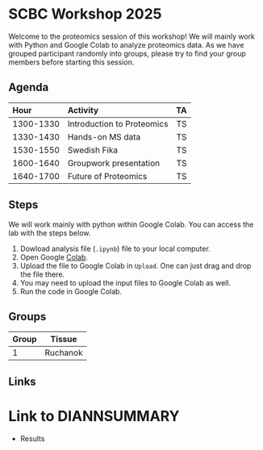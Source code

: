 # SCBC Workshop 2025 

Welcome to the proteomics session of this workshop! We will mainly work with Python and Google Colab to analyze proteomics data. As we have grouped participant randomly into groups, please try to find your group members before starting this session. 

## Agenda 

|  Hour | Activity | TA |
|:-----|:-----| :--------:| 
|1300-1330|Introduction to Proteomics| TS |
|1330-1430|Hands-on MS data| TS |
|1530-1550|Swedish Fika| TS |
|1600-1640|Groupwork presentation| TS |
|1640-1700|Future of Proteomics| TS |

## Steps 
We will work mainly with python within Google Colab. You can access the lab with the steps below.
1. Dowload analysis file (`.ipynb`) file to your local computer.
2. Open Google [Colab](https://colab.research.google.com/).
3. Upload the file to Google Colab in `Upload`. One can just drag and drop the file there. 
4. You may need to upload the input files to Google Colab as well.
5. Run the code in Google Colab.

## Groups 

| Group | Tissue | 
|:-----|:--------:|
| 1 | Ruchanok | 


## Links 

# Link to DIANNSUMMARY
- Results
